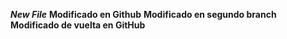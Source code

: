***New File***
**Modificado en Github**
**Modificado en segundo branch**
**Modificado de vuelta en GitHub**
